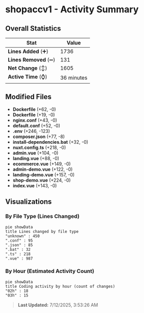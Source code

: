 # shopaccv1 - Activity Summary 

## Overall Statistics

| Stat                   | Value                                                             |
| ---------------------- | ----------------------------------------------------------------- |
| **Lines Added** (➕)   | 1736                                          |
| **Lines Removed** (➖) | 131                                        |
| **Net Change** (↕)    | 1605                |
| **Active Time** (⌚)   | 36 minutes |


## Modified Files
- **Dockerfile** (+62, -0)
- **Dockerfile** (+19, -0)
- **nginx.conf** (+43, -0)
- **default.conf** (+52, -0)
- **.env** (+246, -123)
- **composer.json** (+77, -8)
- **install-dependencies.bat** (+32, -0)
- **nuxt.config.ts** (+218, -0)
- **admin.vue** (+104, -0)
- **landing.vue** (+88, -0)
- **ecommerce.vue** (+149, -0)
- **admin-demo.vue** (+122, -0)
- **landing-demo.vue** (+157, -0)
- **shop-demo.vue** (+224, -0)
- **index.vue** (+143, -0)

## Visualizations

### By File Type (Lines Changed)

```mermaid
pie showData
title Lines changed by file type
"unknown" : 450
".conf" : 95
".json" : 85
".bat" : 32
".ts" : 218
".vue" : 987
```

### By Hour (Estimated Activity Count)

```mermaid
pie showData
title Coding activity by hour (count of changes)
"02h" : 18
"03h" : 15
```


> **Last Updated:** 7/12/2025, 3:53:26 AM